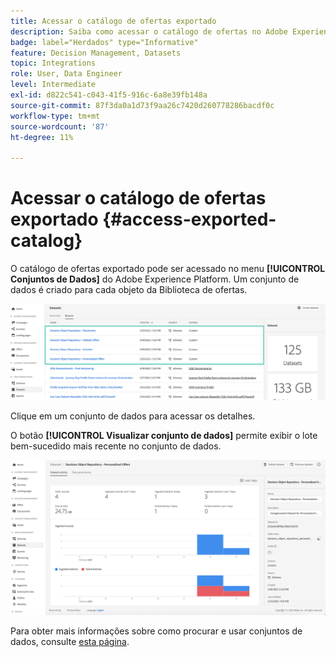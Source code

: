 ```yaml
---
title: Acessar o catálogo de ofertas exportado
description: Saiba como acessar o catálogo de ofertas no Adobe Experience Platform depois que ele for exportado
badge: label="Herdados" type="Informative"
feature: Decision Management, Datasets
topic: Integrations
role: User, Data Engineer
level: Intermediate
exl-id: d822c541-c043-41f5-916c-6a8e39fb148a
source-git-commit: 87f3da0a1d73f9aa26c7420d260778286bacdf0c
workflow-type: tm+mt
source-wordcount: '87'
ht-degree: 11%

---
```


# Acessar o catálogo de ofertas exportado {#access-exported-catalog}

O catálogo de ofertas exportado pode ser acessado no menu **[!UICONTROL Conjuntos de Dados]** do Adobe Experience Platform. Um conjunto de dados é criado para cada objeto da Biblioteca de ofertas.

![](../assets/datasets-list.png)

Clique em um conjunto de dados para acessar os detalhes.

O botão **[!UICONTROL Visualizar conjunto de dados]** permite exibir o lote bem-sucedido mais recente no conjunto de dados.

![](../assets/dataset-activity.png)

Para obter mais informações sobre como procurar e usar conjuntos de dados, consulte [esta página](../../data/get-started-datasets.md).
